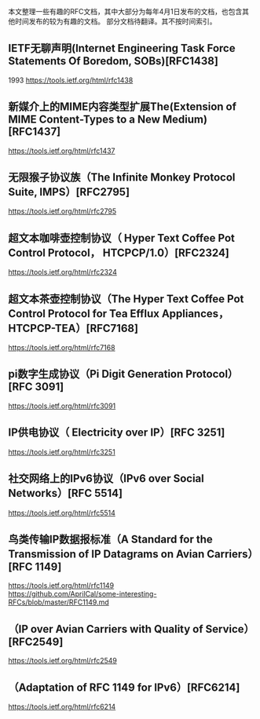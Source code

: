 本文整理一些有趣的RFC文档，其中大部分为每年4月1日发布的文档，也包含其他时间发布的较为有趣的文档。
部分文档待翻译。其不按时间索引。

**IETF无聊声明(Internet Engineering Task Force Statements Of Boredom, SOBs)[RFC1438]**
----------------------------
1993 https://tools.ietf.org/html/rfc1438

**新媒介上的MIME内容类型扩展The(Extension of MIME Content-Types to a New Medium)[RFC1437]**
----------------------------
https://tools.ietf.org/html/rfc1437

**无限猴子协议族（The Infinite Monkey Protocol Suite, IMPS）[RFC2795]**
----------------------------
https://tools.ietf.org/html/rfc2795

**超文本咖啡壶控制协议（ Hyper Text Coffee Pot Control Protocol， HTCPCP/1.0）[RFC2324]**
----------------------------
https://tools.ietf.org/html/rfc2324

**超文本茶壶控制协议（The Hyper Text Coffee Pot Control Protocol for Tea Efflux Appliances，HTCPCP-TEA）[RFC7168]**
----------------------------
https://tools.ietf.org/html/rfc7168

**pi数字生成协议（Pi Digit Generation Protocol）[RFC 3091]**
----------------------------
https://tools.ietf.org/html/rfc3091

**IP供电协议（ Electricity over IP）[RFC 3251]**
----------------------------
https://tools.ietf.org/html/rfc3251

**社交网络上的IPv6协议（IPv6 over Social Networks）[RFC 5514]**
----------------------------
https://tools.ietf.org/html/rfc5514

**鸟类传输IP数据报标准（A Standard for the Transmission of IP Datagrams on Avian Carriers）[RFC 1149]**
----------------------------
https://tools.ietf.org/html/rfc1149<br>
https://github.com/AprilCal/some-interesting-RFCs/blob/master/RFC1149.md

**（IP over Avian Carriers with Quality of Service）[RFC2549]**
----------------------------
https://tools.ietf.org/html/rfc2549

**（Adaptation of RFC 1149 for IPv6）[RFC6214]**
----------------------------
https://tools.ietf.org/html/rfc6214
